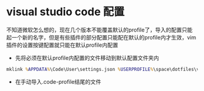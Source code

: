 # visual studio code 配置

不知道微软怎么想的，现在几个版本不能覆盖默认的profile了，导入的配置只能起一个新的名字，但是有些插件的部分配置只能配在默认的profile内才生效，vim插件的设置按键配置就只能在默认profile内配置

* 先将必须在默认profile内配置的文件移动到默认配置文件夹内

```cmd
mklink %APPDATA%\Code\User\settings.json %USERPROFILE%\space\dotfiles\vs_code\settings.json

```

* 在手动导入.code-profile结尾的文件

